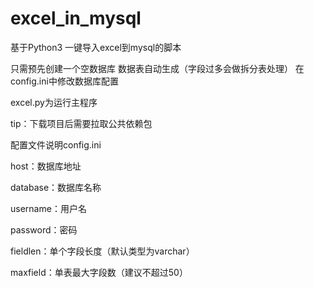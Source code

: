 # excel_in_mysql

基于Python3 一键导入excel到mysql的脚本

只需预先创建一个空数据库
数据表自动生成（字段过多会做拆分表处理）
在config.ini中修改数据库配置

excel.py为运行主程序

tip：下载项目后需要拉取公共依赖包

配置文件说明config.ini

host：数据库地址

database：数据库名称

username：用户名

password：密码

fieldlen：单个字段长度（默认类型为varchar）

maxfield：单表最大字段数（建议不超过50）



